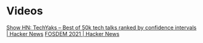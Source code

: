 # Videos

[Show HN: TechYaks – Best of 50k tech talks ranked by confidence intervals | Hacker News](https://news.ycombinator.com/item?id=17988464)
[FOSDEM 2021 | Hacker News](https://news.ycombinator.com/item?id=26034851)
